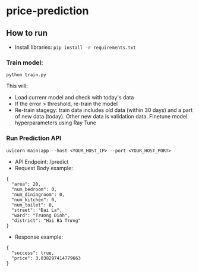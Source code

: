 # price-prediction

## How to run

- Install libraries: ```pip install -r requirements.txt```

### Train model:

```python train.py```

This will:
- Load currenr model and check with today's data
- If the error > threshold, re-train the model
- Re-train stagegy: train data includes old data (within 30 days) and a part of new data (today). Other new data is validation data. Finetune model hyperparameters using Ray Tune

### Run Prediction API
```uvicorn main:app --host <YOUR_HOST_IP> --port <YOUR_HOST_PORT>```

- API Endpoint: /predict
- Request Body example:
```
{
  "area": 20,
  "num_bedroom": 0,
  "num_diningroom": 0,
  "num_kitchen": 0,
  "num_toilet": 0,
  "street": "Đại La",
  "ward": "Trương Định",
  "district": "Hai Bà Trưng"
}
```

- Response example:
```
{
  "success": true,
  "price": 3.038297414779663
}
```